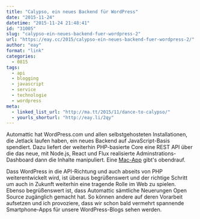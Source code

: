 ```yaml
---
title: "Calypso, ein neues Backend für WordPress"
date: "2015-11-24"
datetime: "2015-11-24 21:48:41"
id: "31005"
slug: "calypso-ein-neues-backend-fuer-wordpress-2"
url: "https://eay.cc/2015/calypso-ein-neues-backend-fuer-wordpress-2/"
author: "eay"
format: "link"
categories:
  - 0815
tags:
  - api
  - blogging
  - javascript
  - service
  - technologie
  - wordpress
meta:
  - linked_list_url: "http://ma.tt/2015/11/dance-to-calypso/"
  - yourls_shorturl: "http://eay.li/2qy"
---
```


Automattic hat WordPress.com und allen selbstgehosteten Installationen, die Jetlack laufen haben, ein neues Backend auf JavaScript-Basis spendiert. Dazu liefert der weiterhin PHP-basierte Core eine REST API über die das neue, mit Node.js, React und Flux realisierte Adminstrations-Dashboard dann die Inhalte manipuliert. Eine [Mac-App](https://desktop.wordpress.com/) gibt's obendrauf.

Dass WordPress in die API-Richtung und auch abseits von PHP weiterentwickelt wird, ist überaus begrüßenswert und der richtige Schritt um auch in Zukunft weiterhin eine tragende Rolle im Web zu spielen. Ebenso begrüßenswert ist, dass Automattic sämtliche Neuerungen Open Source zugänglich gemacht hat. So können andere auf deren Vorarbeit aufsetzen und ich provoziere, dass wir schon bald vermehrt spannende Smartphone-Apps für unsere WordPress-Blogs sehen werden.

